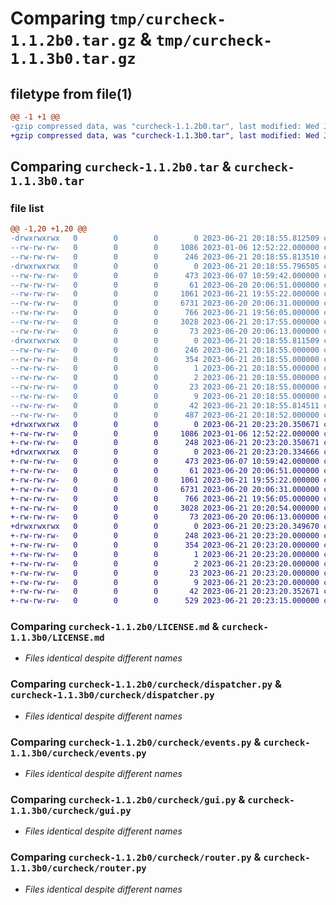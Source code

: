# Comparing `tmp/curcheck-1.1.2b0.tar.gz` & `tmp/curcheck-1.1.3b0.tar.gz`

## filetype from file(1)

```diff
@@ -1 +1 @@
-gzip compressed data, was "curcheck-1.1.2b0.tar", last modified: Wed Jun 21 20:18:55 2023, max compression
+gzip compressed data, was "curcheck-1.1.3b0.tar", last modified: Wed Jun 21 20:23:20 2023, max compression
```

## Comparing `curcheck-1.1.2b0.tar` & `curcheck-1.1.3b0.tar`

### file list

```diff
@@ -1,20 +1,20 @@
-drwxrwxrwx   0        0        0        0 2023-06-21 20:18:55.812509 curcheck-1.1.2b0/
--rw-rw-rw-   0        0        0     1086 2023-01-06 12:52:22.000000 curcheck-1.1.2b0/LICENSE.md
--rw-rw-rw-   0        0        0      246 2023-06-21 20:18:55.813510 curcheck-1.1.2b0/PKG-INFO
-drwxrwxrwx   0        0        0        0 2023-06-21 20:18:55.796505 curcheck-1.1.2b0/curcheck/
--rw-rw-rw-   0        0        0      473 2023-06-07 10:59:42.000000 curcheck-1.1.2b0/curcheck/__init__.py
--rw-rw-rw-   0        0        0       61 2023-06-20 20:06:51.000000 curcheck-1.1.2b0/curcheck/config.py
--rw-rw-rw-   0        0        0     1061 2023-06-21 19:55:22.000000 curcheck-1.1.2b0/curcheck/dispatcher.py
--rw-rw-rw-   0        0        0     6731 2023-06-20 20:06:31.000000 curcheck-1.1.2b0/curcheck/events.py
--rw-rw-rw-   0        0        0      766 2023-06-21 19:56:05.000000 curcheck-1.1.2b0/curcheck/gui.py
--rw-rw-rw-   0        0        0     3028 2023-06-21 20:17:55.000000 curcheck-1.1.2b0/curcheck/router.py
--rw-rw-rw-   0        0        0       73 2023-06-20 20:06:13.000000 curcheck-1.1.2b0/curcheck/utils.py
-drwxrwxrwx   0        0        0        0 2023-06-21 20:18:55.811509 curcheck-1.1.2b0/curcheck.egg-info/
--rw-rw-rw-   0        0        0      246 2023-06-21 20:18:55.000000 curcheck-1.1.2b0/curcheck.egg-info/PKG-INFO
--rw-rw-rw-   0        0        0      354 2023-06-21 20:18:55.000000 curcheck-1.1.2b0/curcheck.egg-info/SOURCES.txt
--rw-rw-rw-   0        0        0        1 2023-06-21 20:18:55.000000 curcheck-1.1.2b0/curcheck.egg-info/dependency_links.txt
--rw-rw-rw-   0        0        0        2 2023-06-21 20:18:55.000000 curcheck-1.1.2b0/curcheck.egg-info/not-zip-safe
--rw-rw-rw-   0        0        0       23 2023-06-21 20:18:55.000000 curcheck-1.1.2b0/curcheck.egg-info/requires.txt
--rw-rw-rw-   0        0        0        9 2023-06-21 20:18:55.000000 curcheck-1.1.2b0/curcheck.egg-info/top_level.txt
--rw-rw-rw-   0        0        0       42 2023-06-21 20:18:55.814511 curcheck-1.1.2b0/setup.cfg
--rw-rw-rw-   0        0        0      487 2023-06-21 20:18:52.000000 curcheck-1.1.2b0/setup.py
+drwxrwxrwx   0        0        0        0 2023-06-21 20:23:20.350671 curcheck-1.1.3b0/
+-rw-rw-rw-   0        0        0     1086 2023-01-06 12:52:22.000000 curcheck-1.1.3b0/LICENSE.md
+-rw-rw-rw-   0        0        0      248 2023-06-21 20:23:20.350671 curcheck-1.1.3b0/PKG-INFO
+drwxrwxrwx   0        0        0        0 2023-06-21 20:23:20.334666 curcheck-1.1.3b0/curcheck/
+-rw-rw-rw-   0        0        0      473 2023-06-07 10:59:42.000000 curcheck-1.1.3b0/curcheck/__init__.py
+-rw-rw-rw-   0        0        0       61 2023-06-20 20:06:51.000000 curcheck-1.1.3b0/curcheck/config.py
+-rw-rw-rw-   0        0        0     1061 2023-06-21 19:55:22.000000 curcheck-1.1.3b0/curcheck/dispatcher.py
+-rw-rw-rw-   0        0        0     6731 2023-06-20 20:06:31.000000 curcheck-1.1.3b0/curcheck/events.py
+-rw-rw-rw-   0        0        0      766 2023-06-21 19:56:05.000000 curcheck-1.1.3b0/curcheck/gui.py
+-rw-rw-rw-   0        0        0     3028 2023-06-21 20:20:54.000000 curcheck-1.1.3b0/curcheck/router.py
+-rw-rw-rw-   0        0        0       73 2023-06-20 20:06:13.000000 curcheck-1.1.3b0/curcheck/utils.py
+drwxrwxrwx   0        0        0        0 2023-06-21 20:23:20.349670 curcheck-1.1.3b0/curcheck.egg-info/
+-rw-rw-rw-   0        0        0      248 2023-06-21 20:23:20.000000 curcheck-1.1.3b0/curcheck.egg-info/PKG-INFO
+-rw-rw-rw-   0        0        0      354 2023-06-21 20:23:20.000000 curcheck-1.1.3b0/curcheck.egg-info/SOURCES.txt
+-rw-rw-rw-   0        0        0        1 2023-06-21 20:23:20.000000 curcheck-1.1.3b0/curcheck.egg-info/dependency_links.txt
+-rw-rw-rw-   0        0        0        2 2023-06-21 20:23:20.000000 curcheck-1.1.3b0/curcheck.egg-info/not-zip-safe
+-rw-rw-rw-   0        0        0       23 2023-06-21 20:23:20.000000 curcheck-1.1.3b0/curcheck.egg-info/requires.txt
+-rw-rw-rw-   0        0        0        9 2023-06-21 20:23:20.000000 curcheck-1.1.3b0/curcheck.egg-info/top_level.txt
+-rw-rw-rw-   0        0        0       42 2023-06-21 20:23:20.352671 curcheck-1.1.3b0/setup.cfg
+-rw-rw-rw-   0        0        0      529 2023-06-21 20:23:15.000000 curcheck-1.1.3b0/setup.py
```

### Comparing `curcheck-1.1.2b0/LICENSE.md` & `curcheck-1.1.3b0/LICENSE.md`

 * *Files identical despite different names*

### Comparing `curcheck-1.1.2b0/curcheck/dispatcher.py` & `curcheck-1.1.3b0/curcheck/dispatcher.py`

 * *Files identical despite different names*

### Comparing `curcheck-1.1.2b0/curcheck/events.py` & `curcheck-1.1.3b0/curcheck/events.py`

 * *Files identical despite different names*

### Comparing `curcheck-1.1.2b0/curcheck/gui.py` & `curcheck-1.1.3b0/curcheck/gui.py`

 * *Files identical despite different names*

### Comparing `curcheck-1.1.2b0/curcheck/router.py` & `curcheck-1.1.3b0/curcheck/router.py`

 * *Files identical despite different names*

